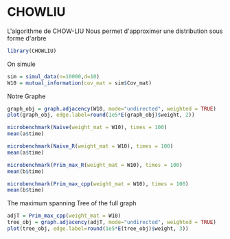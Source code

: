 # CHOWLIU
L'algorithme de CHOW-LIU  Nous permet d'approximer une distribution sous forme d'arbre

```R
library(CHOWLIU)
```
On simule  
```R
sim = simul_data(n=10000,d=10)
W10 = mutual_information(cov_mat = sim$Cov_mat)
```
Notre Graphe 
```R
graph_obj = graph.adjacency(W10, mode="undirected", weighted = TRUE)
plot(graph_obj, edge.label=round(1e5*E(graph_obj)$weight, 2))
```
 
```R
microbenchmark(Naive(weight_mat = W10), times = 100)
mean(a$time)
```

```R
microbenchmark(Naive_R(weight_mat = W10), times = 100)
mean(a$time)
```

```R
microbenchmark(Prim_max_R(weight_mat = W10), times = 100)
mean(b$time)
```

```R
microbenchmark(Prim_max_cpp(weight_mat = W10), times = 100)
mean(b$time)

```

The maximum spanning Tree of the full graph
```R
adjT = Prim_max_cpp(weight_mat = W10)
tree_obj = graph.adjacency(adjT, mode="undirected", weighted = TRUE)
plot(tree_obj, edge.label=round(1e5*E(tree_obj)$weight, 3))
```






